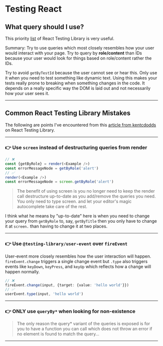 # Testing React

## What query should I use?
This priority [list](https://testing-library.com/docs/queries/about/#priority) of React Testing Library is very useful.

Summary: Try to use queries which most closely resembles how your user would interact with your page. Try to query by **role/content** than IDs because your user would look for things based on role/content rather the IDs.

Try to avoid `getByTestId` because the user cannot see or hear this. Only use it when you need to test something like dynamic text. Using this makes your tests really prone to breaking when something changes in the code. It depends on a really specific way the DOM is laid out and not necessarily how your user sees it.

---

## Common React Testing Library Mistakes
The following are points I've encountered from this [article from kentcdodds](https://kentcdodds.com/blog/common-mistakes-with-react-testing-library) on React Testing Library.

---

### 👉 Use `screen` instead of destructuring queries from render
``` typescript
// ❌
const {getByRole} = render(<Example />)
const errorMessageNode = getByRole('alert')
// ✅
render(<Example />)
const errorMessageNode = screen.getByRole('alert')
```
>The benefit of using screen is you no longer need to keep the render call destructure up-to-date as you add/remove the queries you need. You only need to type screen. and let your editor's magic autocomplete take care of the rest.

I think what he means by "up-to-date" here is when you need to change your query from `getByRole` to, say, `getByTitle` then you only have to change it at `screen.` than having to change it at two places.

---

### 👉 Use `@testing-library/user-event` over `fireEvent`
User-event more closely resembles how the user interaction will happen. `fireEvent.change` triggers a single change event but `.type` also triggers events like `keyDown`, `keyPress`, and `keyUp` which reflects how a change will happen normally.


``` typescript
// ❌
fireEvent.change(input, {target: {value: 'hello world'}})
// ✅
userEvent.type(input, 'hello world')
```

---

### 👉 ONLY use `queryBy*` when looking for non-existence
>The only reason the query* variant of the queries is exposed is for you to have a function you can call which does not throw an error if no element is found to match the query...

---

